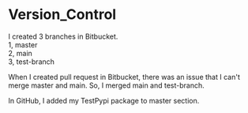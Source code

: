 # Version_Control

I created 3 branches in Bitbucket.   
1, master  
2, main  
3, test-branch  

When I created pull request in Bitbucket, there was an issue that I can't merge master and main. So, I merged main and test-branch.  

In GitHub, I added my TestPypi package to master section.   
